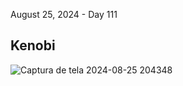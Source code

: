 August 25, 2024 - Day 111<br>

<h2>Kenobi</h2>

![Captura de tela 2024-08-25 204348](https://github.com/user-attachments/assets/d45bfbc9-e4f8-4dc9-bde3-1b1af24da2dd)
